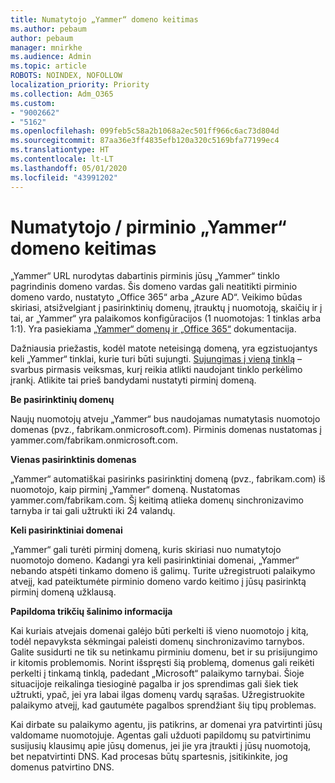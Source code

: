 ```yaml
---
title: Numatytojo „Yammer“ domeno keitimas
ms.author: pebaum
author: pebaum
manager: mnirkhe
ms.audience: Admin
ms.topic: article
ROBOTS: NOINDEX, NOFOLLOW
localization_priority: Priority
ms.collection: Adm_O365
ms.custom:
- "9002662"
- "5162"
ms.openlocfilehash: 099feb5c58a2b1068a2ec501ff966c6ac73d804d
ms.sourcegitcommit: 87aa36e3ff4835efb120a320c5169bfa77199ec4
ms.translationtype: HT
ms.contentlocale: lt-LT
ms.lasthandoff: 05/01/2020
ms.locfileid: "43991202"
---
```

# <a name="changing-the-defaultprimary-yammer-domain"></a>Numatytojo / pirminio „Yammer“ domeno keitimas

„Yammer“ URL nurodytas dabartinis pirminis jūsų „Yammer“ tinklo pagrindinis domeno vardas. Šis domeno vardas gali neatitikti pirminio domeno vardo, nustatyto „Office 365“ arba „Azure AD“. Veikimo būdas skiriasi, atsižvelgiant į pasirinktinių domenų, įtrauktų į nuomotoją, skaičių ir į tai, ar „Yammer“ yra palaikomos konfigūracijos (1 nuomotojas: 1 tinklas arba 1:1). Yra pasiekiama [„Yammer“ domenų ir „Office 365“](https://docs.microsoft.com/yammer/configure-your-yammer-network/manage-yammer-domains) dokumentacija.

Dažniausia priežastis, kodėl matote neteisingą domeną, yra egzistuojantys keli „Yammer“ tinklai, kurie turi būti sujungti. [Sujungimas į vieną tinklą](https://docs.microsoft.com/yammer/configure-your-yammer-network/consolidate-multiple-yammer-networks) – svarbus pirmasis veiksmas, kurį reikia atlikti naudojant tinklo perkėlimo įrankį. Atlikite tai prieš bandydami nustatyti pirminį domeną.

**Be pasirinktinių domenų**

Naujų nuomotojų atveju „Yammer“ bus naudojamas numatytasis nuomotojo domenas (pvz., fabrikam.onmicrosoft.com). Pirminis domenas nustatomas į yammer.com/fabrikam.onmicrosoft.com.

**Vienas pasirinktinis domenas**

„Yammer“ automatiškai pasirinks pasirinktinį domeną (pvz., fabrikam.com) iš nuomotojo, kaip pirminį „Yammer“ domeną. Nustatomas yammer.com/fabrikam.com. Šį keitimą atlieka domenų sinchronizavimo tarnyba ir tai gali užtrukti iki 24 valandų.

**Keli pasirinktiniai domenai**

„Yammer“ gali turėti pirminį domeną, kuris skiriasi nuo numatytojo nuomotojo domeno. Kadangi yra keli pasirinktiniai domenai, „Yammer“ nebando atspėti tinkamo domeno iš galimų. Turite užregistruoti palaikymo atvejį, kad pateiktumėte pirminio domeno vardo keitimo į jūsų pasirinktą pirminį domeną užklausą.

**Papildoma trikčių šalinimo informacija**

Kai kuriais atvejais domenai galėjo būti perkelti iš vieno nuomotojo į kitą, todėl nepavyksta sėkmingai paleisti domenų sinchronizavimo tarnybos. Galite susidurti ne tik su netinkamu pirminiu domenu, bet ir su prisijungimo ir kitomis problemomis. Norint išspręsti šią problemą, domenus gali reikėti perkelti į tinkamą tinklą, padedant „Microsoft“ palaikymo tarnybai. Šioje situacijoje reikalinga tiesioginė pagalba ir jos sprendimas gali šiek tiek užtrukti, ypač, jei yra labai ilgas domenų vardų sąrašas. Užregistruokite palaikymo atvejį, kad gautumėte pagalbos sprendžiant šių tipų problemas.

Kai dirbate su palaikymo agentu, jis patikrins, ar domenai yra patvirtinti jūsų valdomame nuomotojuje. Agentas gali užduoti papildomų su patvirtinimu susijusių klausimų apie jūsų domenus, jei jie yra įtraukti į jūsų nuomotoją, bet nepatvirtinti DNS. Kad procesas būtų spartesnis, įsitikinkite, jog domenus patvirtino DNS.
